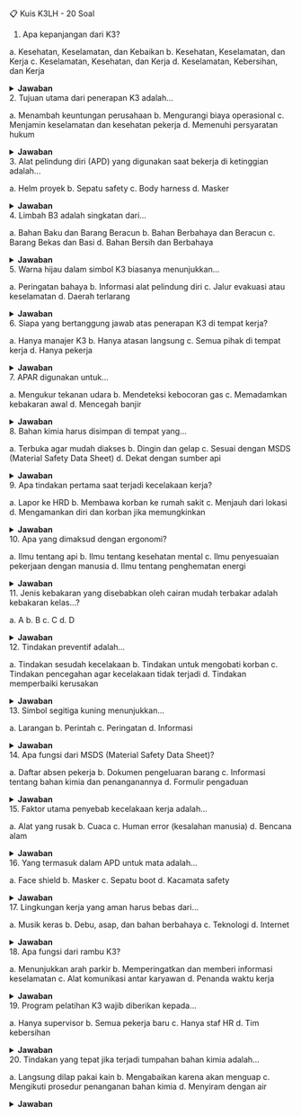 📋 Kuis K3LH - 20 Soal
1. Apa kepanjangan dari K3?

a. Kesehatan, Keselamatan, dan Kebaikan
b. Kesehatan, Keselamatan, dan Kerja
c. Keselamatan, Kesehatan, dan Kerja
d. Keselamatan, Kebersihan, dan Kerja

<details><summary><strong>Jawaban</strong></summary> c. Keselamatan, Kesehatan, dan Kerja </details>
2. Tujuan utama dari penerapan K3 adalah...

a. Menambah keuntungan perusahaan
b. Mengurangi biaya operasional
c. Menjamin keselamatan dan kesehatan pekerja
d. Memenuhi persyaratan hukum

<details><summary><strong>Jawaban</strong></summary> c. Menjamin keselamatan dan kesehatan pekerja </details>
3. Alat pelindung diri (APD) yang digunakan saat bekerja di ketinggian adalah...

a. Helm proyek
b. Sepatu safety
c. Body harness
d. Masker

<details><summary><strong>Jawaban</strong></summary> c. Body harness </details>
4. Limbah B3 adalah singkatan dari...

a. Bahan Baku dan Barang Beracun
b. Bahan Berbahaya dan Beracun
c. Barang Bekas dan Basi
d. Bahan Bersih dan Berbahaya

<details><summary><strong>Jawaban</strong></summary> b. Bahan Berbahaya dan Beracun </details>
5. Warna hijau dalam simbol K3 biasanya menunjukkan...

a. Peringatan bahaya
b. Informasi alat pelindung diri
c. Jalur evakuasi atau keselamatan
d. Daerah terlarang

<details><summary><strong>Jawaban</strong></summary> c. Jalur evakuasi atau keselamatan </details>
6. Siapa yang bertanggung jawab atas penerapan K3 di tempat kerja?

a. Hanya manajer K3
b. Hanya atasan langsung
c. Semua pihak di tempat kerja
d. Hanya pekerja

<details><summary><strong>Jawaban</strong></summary> c. Semua pihak di tempat kerja </details>
7. APAR digunakan untuk...

a. Mengukur tekanan udara
b. Mendeteksi kebocoran gas
c. Memadamkan kebakaran awal
d. Mencegah banjir

<details><summary><strong>Jawaban</strong></summary> c. Memadamkan kebakaran awal </details>
8. Bahan kimia harus disimpan di tempat yang...

a. Terbuka agar mudah diakses
b. Dingin dan gelap
c. Sesuai dengan MSDS (Material Safety Data Sheet)
d. Dekat dengan sumber api

<details><summary><strong>Jawaban</strong></summary> c. Sesuai dengan MSDS (Material Safety Data Sheet) </details>
9. Apa tindakan pertama saat terjadi kecelakaan kerja?

a. Lapor ke HRD
b. Membawa korban ke rumah sakit
c. Menjauh dari lokasi
d. Mengamankan diri dan korban jika memungkinkan

<details><summary><strong>Jawaban</strong></summary> d. Mengamankan diri dan korban jika memungkinkan </details>
10. Apa yang dimaksud dengan ergonomi?

a. Ilmu tentang api
b. Ilmu tentang kesehatan mental
c. Ilmu penyesuaian pekerjaan dengan manusia
d. Ilmu tentang penghematan energi

<details><summary><strong>Jawaban</strong></summary> c. Ilmu penyesuaian pekerjaan dengan manusia </details>
11. Jenis kebakaran yang disebabkan oleh cairan mudah terbakar adalah kebakaran kelas...?

a. A
b. B
c. C
d. D

<details><summary><strong>Jawaban</strong></summary> b. B </details>
12. Tindakan preventif adalah...

a. Tindakan sesudah kecelakaan
b. Tindakan untuk mengobati korban
c. Tindakan pencegahan agar kecelakaan tidak terjadi
d. Tindakan memperbaiki kerusakan

<details><summary><strong>Jawaban</strong></summary> c. Tindakan pencegahan agar kecelakaan tidak terjadi </details>
13. Simbol segitiga kuning menunjukkan...

a. Larangan
b. Perintah
c. Peringatan
d. Informasi

<details><summary><strong>Jawaban</strong></summary> c. Peringatan </details>
14. Apa fungsi dari MSDS (Material Safety Data Sheet)?

a. Daftar absen pekerja
b. Dokumen pengeluaran barang
c. Informasi tentang bahan kimia dan penanganannya
d. Formulir pengaduan

<details><summary><strong>Jawaban</strong></summary> c. Informasi tentang bahan kimia dan penanganannya </details>
15. Faktor utama penyebab kecelakaan kerja adalah...

a. Alat yang rusak
b. Cuaca
c. Human error (kesalahan manusia)
d. Bencana alam

<details><summary><strong>Jawaban</strong></summary> c. Human error (kesalahan manusia) </details>
16. Yang termasuk dalam APD untuk mata adalah...

a. Face shield
b. Masker
c. Sepatu boot
d. Kacamata safety

<details><summary><strong>Jawaban</strong></summary> d. Kacamata safety </details>
17. Lingkungan kerja yang aman harus bebas dari...

a. Musik keras
b. Debu, asap, dan bahan berbahaya
c. Teknologi
d. Internet

<details><summary><strong>Jawaban</strong></summary> b. Debu, asap, dan bahan berbahaya </details>
18. Apa fungsi dari rambu K3?

a. Menunjukkan arah parkir
b. Memperingatkan dan memberi informasi keselamatan
c. Alat komunikasi antar karyawan
d. Penanda waktu kerja

<details><summary><strong>Jawaban</strong></summary> b. Memperingatkan dan memberi informasi keselamatan </details>
19. Program pelatihan K3 wajib diberikan kepada...

a. Hanya supervisor
b. Semua pekerja baru
c. Hanya staf HR
d. Tim kebersihan

<details><summary><strong>Jawaban</strong></summary> b. Semua pekerja baru </details>
20. Tindakan yang tepat jika terjadi tumpahan bahan kimia adalah...

a. Langsung dilap pakai kain
b. Mengabaikan karena akan menguap
c. Mengikuti prosedur penanganan bahan kimia
d. Menyiram dengan air

<details><summary><strong>Jawaban</strong></summary> c. Mengikuti prosedur penanganan bahan kimia </details>
